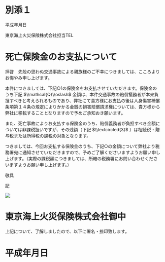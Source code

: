# 別添１

平成年月日

東京海上火災保険株式会社担当TEL

# 死亡保険金のお支払について

拝啓　先般の思わぬ交通事故による親族様のご不幸につきましては、こころよりお悔やみ申し上げます。

本件につきましては、下記○1の保険金をお支払させていただきます。保険金のうち下記 $\\mathcal{Q}\\oslash$ 金額は、本件交通事故の賠償犠務者が本来負担すべきと考えられるものであり、弊社にて貴方様にお支払の後は人身傷害補償条項第１４条の規定によりかかる金銭の損害賠償請求権については、貴方様から弊社に移転することとなりますので予めご承知おき願います。

また、死亡事故によりお支払する保険金のうち、賠償義務者が負担すべき金額については非課税扱いですが、その残額（下記 $\\textcircled{3}$ ）は相続税・贈与税または所得税の課税の対象となります。

つきましては、今回お支払する保険金のうち、下記○の金額について弊社より税務署宛に通知させていただきますので、予めご了解くださいますようお願い申し上げます。（実際の課税額につきましては、所轄の税務署にお問い合わせくださいますようお願い申し上げます。）

敬具

記

![](https://www.nta.go.jp/tmp/15b5953d-61e1-4eeb-b8dc-33f64b5cf942/images/c33febc649c15376d26d95cffc92eadd608e26a0dbe99912f32996a3ef783d8f.jpg)

# 東京海上火災保険株式会社御中

上記について、了解しましたので、以下に署名・捺印致します。

# 平成年月日
